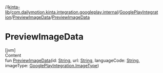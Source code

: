 //[kinta-lib](../../../../index.md)/[com.dailymotion.kinta.integration.googleplay.internal](../../index.md)/[GooglePlayIntegration](../index.md)/[PreviewImageData](index.md)/[PreviewImageData](-preview-image-data.md)



# PreviewImageData  
[jvm]  
Content  
fun [PreviewImageData](-preview-image-data.md)(id: [String](https://kotlinlang.org/api/latest/jvm/stdlib/kotlin/-string/index.html), url: [String](https://kotlinlang.org/api/latest/jvm/stdlib/kotlin/-string/index.html), languageCode: [String](https://kotlinlang.org/api/latest/jvm/stdlib/kotlin/-string/index.html), imageType: [GooglePlayIntegration.ImageType](../-image-type/index.md))  



